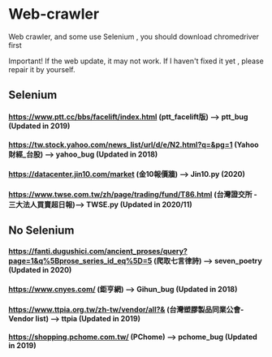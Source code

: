 # Web-crawler
Web crawler, and some use Selenium , you should download chromedriver first

Important! If the web update, it may not work. If I haven't fixed it yet , please repair it by yourself.



## Selenium 
#### https://www.ptt.cc/bbs/facelift/index.html  (ptt_facelift版) --> ptt_bug (Updated in 2019)


#### https://tw.stock.yahoo.com/news_list/url/d/e/N2.html?q=&pg=1 (Yahoo財經_台股) --> yahoo_bug (Updated in 2018)


#### https://datacenter.jin10.com/market (金10報價牆) --> Jin10.py (2020)

#### https://www.twse.com.tw/zh/page/trading/fund/T86.html (台灣證交所 - 三大法人買賣超日報)--> TWSE.py (Updated in 2020/11)


## No Selenium

#### https://fanti.dugushici.com/ancient_proses/query?page=1&q%5Bprose_series_id_eq%5D=5 (爬取七言律詩) --> seven_poetry (Updated in 2020)

#### https://www.cnyes.com/ (鉅亨網) --> Gihun_bug (Updated in 2018)

#### https://www.ttpia.org.tw/zh-tw/vendor/all?& (台灣塑膠製品同業公會-Vendor list) --> ttpia (Updated in 2019)

#### https://shopping.pchome.com.tw/ (PChome) --> pchome_bug (Updated in 2019)

